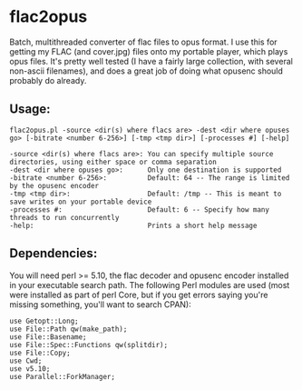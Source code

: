 flac2opus
=========

Batch, multithreaded converter of flac files to opus format.  I use this for getting my FLAC (and cover.jpg) files onto my portable player, which plays opus files.  It's pretty well tested (I have a fairly large collection, with several non-ascii filenames), and does a great job of doing what opusenc should probably do already.

Usage:
------

    flac2opus.pl -source <dir(s) where flacs are> -dest <dir where opuses go> [-bitrate <number 6-256>] [-tmp <tmp dir>] [-processes #] [-help]

    -source <dir(s) where flacs are>: You can specify multiple source directories, using either space or comma separation
    -dest <dir where opuses go>:      Only one destination is supported
    -bitrate <number 6-256>:          Default: 64 -- The range is limited by the opusenc encoder
    -tmp <tmp dir>:                   Default: /tmp -- This is meant to save writes on your portable device
    -processes #:                     Default: 6 -- Specify how many threads to run concurrently
    -help:                            Prints a short help message

Dependencies:
-------------

You will need perl >= 5.10, the flac decoder and opusenc encoder installed in your executable search path.  The following Perl modules are used (most were installed as part of perl Core, but if you get errors saying you're missing something, you'll want to search CPAN):

    use Getopt::Long;
    use File::Path qw(make_path);
    use File::Basename;
    use File::Spec::Functions qw(splitdir);
    use File::Copy;
    use Cwd;
    use v5.10;
    use Parallel::ForkManager;
